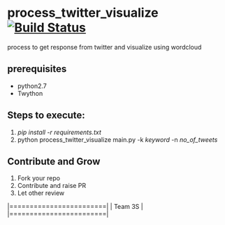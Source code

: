 # process_twitter_visualize[![Build Status](https://travis-ci.org/selvathiruarul/process_twitter_visualize.svg?branch=master)](https://travis-ci.org/selvathiruarul/process_twitter_visualize)
process to get response from twitter and visualize using wordcloud

## prerequisites

* python2.7
* Twython

Steps to execute:
----------------
1. *pip install -r requirements.txt*
2. python process_twitter_visualize main.py -k *keyword* -n *no_of_tweets*

Contribute and Grow
-------------------
1. Fork your repo
2. Contribute and raise PR
3. Let other review

|========================|
|       Team 3S          | 
|========================|

